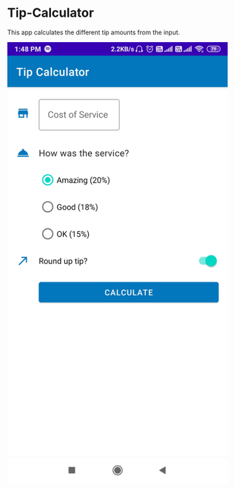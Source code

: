 # Tip-Calculator
This app calculates the different tip amounts from the input.

![alt text](https://github.com/Vinayakbora/Tip-Calculator/blob/main/Tip.jpg)
